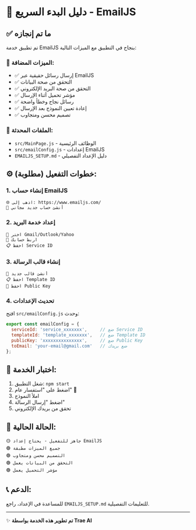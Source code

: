 # 🚀 دليل البدء السريع - EmailJS

## ✅ ما تم إنجازه

تم تطبيق خدمة EmailJS بنجاح في التطبيق مع الميزات التالية:

### 🔧 الميزات المضافة:
- ✅ إرسال رسائل حقيقية عبر EmailJS
- ✅ التحقق من صحة البيانات
- ✅ التحقق من صحة البريد الإلكتروني
- ✅ مؤشر تحميل أثناء الإرسال
- ✅ رسائل نجاح وخطأ واضحة
- ✅ إعادة تعيين النموذج بعد الإرسال
- ✅ تصميم محسن ومتجاوب

### 📁 الملفات المحدثة:
- `src/MainPage.js` - الوظائف الرئيسية
- `src/emailConfig.js` - إعدادات EmailJS
- `EMAILJS_SETUP.md` - دليل الإعداد التفصيلي

## ⚙️ خطوات التفعيل (مطلوبة):

### 1. إنشاء حساب EmailJS
```
🌐 اذهب إلى: https://www.emailjs.com/
📝 أنشئ حساب جديد مجاني
```

### 2. إعداد خدمة البريد
```
📧 اختر Gmail/Outlook/Yahoo
🔗 اربط حسابك
📋 احفظ Service ID
```

### 3. إنشاء قالب الرسالة
```
📝 أنشئ قالب جديد
📋 احفظ Template ID
🔑 احفظ Public Key
```

### 4. تحديث الإعدادات
افتح `src/emailConfig.js` وحدث:
```javascript
export const emailConfig = {
  serviceId: 'service_xxxxxxx',     // ضع Service ID
  templateId: 'template_xxxxxxx',   // ضع Template ID  
  publicKey: 'xxxxxxxxxxxxxxx',     // ضع Public Key
  toEmail: 'your-email@gmail.com'   // ضع بريدك
};
```

## 🧪 اختبار الخدمة:

1. شغل التطبيق: `npm start`
2. اضغط على "استفسار عام" 📧
3. املأ النموذج
4. اضغط "إرسال الرسالة"
5. تحقق من بريدك الإلكتروني

## 🎯 الحالة الحالية:

```
🟡 جاهز للتفعيل - يحتاج إعداد EmailJS
🟢 جميع الميزات مطبقة
🟢 التصميم محسن ومتجاوب
🟢 التحقق من البيانات يعمل
🟢 مؤشر التحميل يعمل
```

## 📞 الدعم:

للمساعدة في الإعداد، راجع `EMAILJS_SETUP.md` للتعليمات التفصيلية.

---
✨ **تم تطوير هذه الخدمة بواسطة Trae AI**